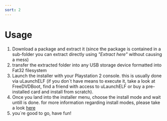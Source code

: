 ```yaml
---
sort: 2
---
```


# Usage

1. Download a package and extract it (since the package is contained in a sub-folder you can extract directly using _"Extract here"_ without causing a mess)
2. transfer the extracted folder into any USB storage device formatted into Fat32 filesystem
3. Launch the installer with your Playstation 2 console. this is usually done via uLaunchELF (if you don´t have means to execute it, take a look at FreeDVDBoot, find a friend with access to uLaunchELF or buy a pre-installed card and install from scratch).
4. Once you land into the installer menu, choose the install mode and wait untill is done. for more information regarding install modes, please take a look [here]()
5. you´re good to go, have fun!